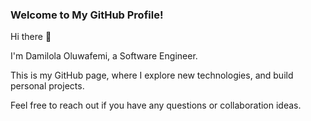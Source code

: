 ### Welcome to My GitHub Profile!

Hi there 👋

I'm Damilola Oluwafemi, a Software Engineer. 

This is my GitHub page, where I explore new technologies, and build personal projects. 

Feel free to reach out if you have any questions or collaboration ideas.
